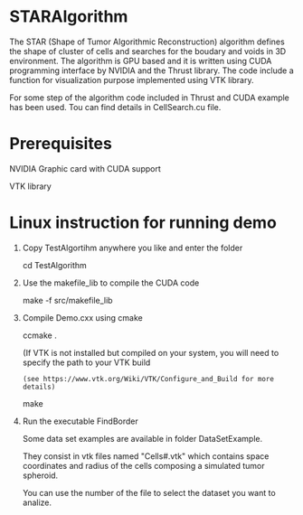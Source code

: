 # STARAlgorithm
The STAR (Shape of Tumor Algorithmic Reconstruction) algorithm defines the shape of cluster of cells and searches for the boudary and voids in 3D environment. The algorithm is GPU based and it is written using CUDA programming interface by NVIDIA and the Thrust library. The code include a function for visualization purpose implemented using VTK library.

For some step of the algorithm code included in Thrust and CUDA example has been used. Tou can find details in CellSearch.cu file.

Prerequisites
=============
NVIDIA Graphic card with CUDA support

VTK library


Linux instruction for running demo 
===========
1. Copy TestAlgortihm anywhere you like and enter the folder

     cd TestAlgorithm

2. Use the makefile_lib to compile the CUDA code 

     make -f src/makefile_lib

3. Compile Demo.cxx using cmake

     ccmake . 
     
      (If VTK is not installed but compiled on your system, you will need to specify the path to your VTK build
      
       (see https://www.vtk.org/Wiki/VTK/Configure_and_Build for more details)
       
     make

4. Run the executable FindBorder

   Some data set examples are available in folder DataSetExample.
   
   They consist in vtk files named "Cells#.vtk" which contains space coordinates and radius of the cells composing a simulated tumor spheroid.
   
   You can use the number of the file to select the dataset you want to analize. 
